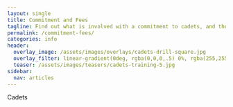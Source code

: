 ```yaml
---
layout: single
title: Commitment and Fees
tagline: Find out what is involved with a commitment to cadets, and the costs involved in participating
permalink: /commitment-fees/
categories: info
header:
  overlay_image: /assets/images/overlays/cadets-drill-square.jpg
  overlay_filter: linear-gradient(0deg, rgba(0,0,0,.5) 0%, rgba(255,255,255,.1) 100%)
  teaser: /assets/images/teasers/cadets-training-5.jpg
sidebar:
  nav: articles
---
```


Cadets
